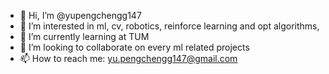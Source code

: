 - 👋 Hi, I’m @yupengchengg147
- 👀 I’m interested in ml, cv, robotics, reinforce learning and opt algorithms,
- 🌱 I’m currently learning at TUM
- 💞️ I’m looking to collaborate on every ml related projects
- 📫 How to reach me: yu.pengchengg147@gmail.com

<!---
yupengchengg147/yupengchengg147 is a ✨ special ✨ repository because its `README.md` (this file) appears on your GitHub profile.
You can click the Preview link to take a look at your changes.
--->
